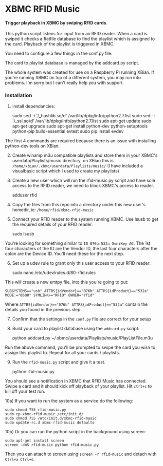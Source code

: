 XBMC RFID Music
===============

#### Trigger playback in XBMC by swiping RFID cards.

This python script listens for input from an RFID reader. When a card is swiped it checks a flatfile database to find the playlist which is assigned to the card. Playback of the playlist is triggered in XBMC.

You need to configure a few things in the conf.py file.

The card to playlist database is managed by the addcard.py script.

The whole system was created for use on a Raspberry Pi running XBian. If you're running XBMC on top of a different system, you may run into problems. I'm sorry but I can't really help you with support.

### Installation

1) Install dependancies:

    sudo sed -i '/_hashlib.so/d' /var/lib/dpkg/info/python2.7.list
    sudo sed -i '/_ssl.so/d' /var/lib/dpkg/info/python2.7.list
    sudo apt-get update
    sudo apt-get upgrade
    sudo apt-get install python-dev python-setuptools python-pip build-essential evtest
    sudo pip install evdev
    
The first 4 commands are required because there is an issue with installing python-dev tools on XBian.

2) Create winamp m3u compatible playlists and store them in your XBMC's userdata/Playlists/music directory, on XBian this is `/home/xbian/.xbmc/userdata/Playlists/music/` (I have included a visualbasic script which I used to create my playlists)

3) Create a new user which will run the rfid-music.py script and have sole access to the RFID reader, we need to block XBMC's access to reader.

    adduser rfid

4) Copy the files from this repo into a directory under this new user's homedir, ie: `/home/rfid/xbmc-rfid-music`

5) Connect your RFID reader to the system running XBMC. Use lsusb to get the required details of your RFID reader.

    sudo lsusb

You're looking for something similar to `ID 076b:532a OmniKey AG`. The 1st four characters of the ID are the Vendor ID, the last four characters after the colon are the Device ID. You'll need these for the next step.

6) Set up a udev rule to grant only this user access to your RFID reader:

    sudo nano /etc/udev/rules.d/80-rfid.rules
    
This will create a new emtpy file, into this you're going to put:

    SUBSYSTEMS=="usb" ATTRS{idVendor}=="076b" ATTRS{idProduct}=="532a" MODE:="0600" SYMLINK+="RFID" OWNER="rfid"

Where `ATTRS{idVendor}=="076b" ATTRS{idProduct}=="532a"` contain the details you found in the previous step.

7) Confirm that the settings in the `conf.py` file are correct for your setup

8) Build your card to playlist database using the `addcard.py` script:

    python addcard.py ~/.xbmc/userdata/Playlists/music/PlayListFile.m3u

Run the above command, you'll be prompted to swipe the card you wish to assign this playlist to. Repeat for all your cards / playlists.

9) Run the `rfid-music.py` script and give it a test.

    python rfid-music.py

You should see a notification in XBMC that RFID Music has connected. Swipe a card and it should kick off playback of your playlist. Hit `ctrl+c` to kill off your test run.
    
10a) If you want to run the system as a service do the following:

    sudo chmod 755 rfid-music.py
    sudo cp xbmc-rfid-music /etc/init.d/
    sudo chmod 755 /etc/init.d/xbmc-rfid-music
    sudo update-rc.d xbmc-rfid-music defaults

10b) Or you can run the python script in the background using screen:

    sudo apt-get install screen
    screen -dmS rfid-music python rfid-music.py

Then you can attach to screen using `screen -r rfid-music` and detach with `Ctrl+a Ctrl+d`.
